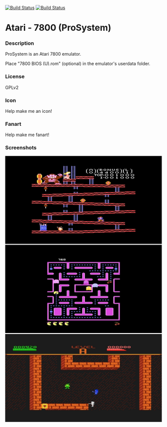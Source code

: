 [![Build Status](https://travis-ci.org/kodi-game/game.libretro.prosystem.svg?branch=master)](https://travis-ci.org/kodi-game/game.libretro.prosystem)
[![Build Status](https://ci.appveyor.com/api/projects/status/github/kodi-game/game.libretro.prosystem?svg=true)](https://ci.appveyor.com/project/kodi-game/game-libretro-prosystem)

# Atari - 7800 (ProSystem)

### Description

ProSystem is an Atari 7800 emulator.

Place "7800 BIOS (U).rom" (optional) in the emulator's userdata folder.

### License

GPLv2

### Icon

Help make me an icon!

### Fanart

Help make me fanart!

### Screenshots

![Screenshot](game.libretro.prosystem/resources/screenshot-01.jpg)
![Screenshot](game.libretro.prosystem/resources/screenshot-02.jpg)
![Screenshot](game.libretro.prosystem/resources/screenshot-03.jpg)
